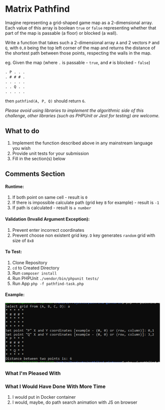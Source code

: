 # Matrix Pathfind

Imagine representing a grid-shaped game map as a 2-dimensional array. Each value of this array is
boolean `true` or `false` representing whether that part of the map is passable (a floor) or blocked
(a wall).

Write a function that takes such a 2-dimensional array `A` and 2 vectors `P` and `Q`, with `0,0` being the top left corner of the map and returns the distance of the shortest path between those points, respecting the walls in the map.

eg. Given the map (where `.` is passable - `true`, and `#` is blocked - `false`)

```
. P . . .
. # # # .
. . . . .
. . Q . .
. . . . .
```

then `pathfind(A, P, Q)` should return `6`.

_Please avoid using libraries to implement the algorithmic side of this challenge, other libraries (such as PHPUnit or Jest for testing) are welcome._

## What to do

1. Implement the function described above in any mainstream language you wish
2. Provide unit tests for your submission
3. Fill in the section(s) below

## Comments Section

#### Runtime:

1. If both point on same cell - result is `0`
2. If there is impossible calculate path (grid key `B` for example) - result is `-1`
3. If path is calculated - result is `a number`

#### Validation (Invalid Argument Exception):

1. Prevent enter incorrect coordinates
2. Prevent choose non existent grid key. `D` key generates `random` grid with size of `8x8`

#### To Test:
1. Clone Repository
2. `cd` to Created Directory
3. Run `composer install`
4. Run PHPUnit `./vendor/bin/phpunit tests/`
5. Run App `php -f pathfind-task.php`

#### Example:

![img.png](img.png)

### What I'm Pleased With

### What I Would Have Done With More Time

1. I would put in Docker container
2. I would, maybe, do path search animation with JS on browser
